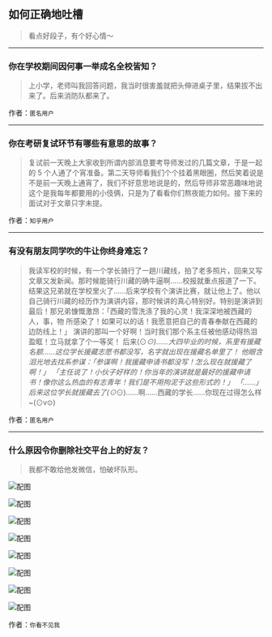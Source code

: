 ## 如何正确地吐槽

> 看点好段子，有个好心情～


 
---

### 你在学校期间因何事一举成名全校皆知？

> 上小学，老师叫我回答问题，我当时很害羞就把头伸进桌子里，结果拔不出来了。后来消防队都来了。


作者：`匿名用户`

---

### 你在考研复试环节有哪些有意思的故事？

> 复试前一天晚上大家收到所谓内部消息要考导师发过的几篇文章，于是一起的 5 个人通了个宵准备。第二天导师看我们个个挂着黑眼圈，然后笑着说是不是前一天晚上通宵了，我们不好意思地说是的，然后导师非常恶趣味地说这个是我每年都要用的小伎俩，只是为了看看你们熬夜能力如何。接下来的面试对于文章只字未提。


作者：`知乎用户`

---

### 有没有朋友同学吹的牛让你终身难忘？

> 我读军校的时候，有一个学长骑行了一趟川藏线，拍了老多照片，回来又写文章又发新闻。那时候能骑行川藏的确牛逼啊……校报就重点报道了一下。
> 结果这兄弟就在学校里火了……后来学校有个演讲比赛，就让他上了。他以自己骑行川藏的经历作为演讲内容，那时候讲的真心特别好。特别是演讲到最后！那兄弟慷慨激昂：「西藏的雪洗涤了我的心灵！我深深地被西藏的人，事，物 所感染了！如果可以的话！我愿意把自己的青春奉献在西藏的边防线上！」
> 演讲的那叫一个好啊！当时我们那个系主任被他感动得热泪盈眶！立马就拿了个一等奖！
> 后来(⊙_⊙)……大四毕业的时候，系里有援藏名额……这位学长援藏志愿书都没写，名字就出现在援藏名单里了！
> 他眼含泪光地去找系参谋：「参谋啊！我援藏申请书都没写！怎么现在就援藏了啊！」
> 「主任说了！小伙子好样的！你当年的演讲就是最好的援藏申请书！像你这么热血的有志青年！我们是不用拘泥于这些形式的！」
> 「……」
> 后来这位学长就援藏去了(⊙_⊙)……啊……西藏的学长……你现在过得怎么样~(⊙v⊙)


作者：`匿名用户`

---

### 什么原因令你删除社交平台上的好友？

> 我都不敢给他发微信，怕破坏队形。



![配图](http://pic1.zhimg.com/70/9644b794a61128c23ec2a71e3e2e7974_b.jpg)



![配图](http://pic2.zhimg.com/70/9ffc67de49cd92acdb9164805e6b4b3d_b.jpg)



![配图](http://pic2.zhimg.com/70/308734c741971ade8857b3d9b6bb03c5_b.jpg)



![配图](http://pic3.zhimg.com/70/21d902a66b2cd6b76256e49574b1b102_b.jpg)



![配图](http://pic1.zhimg.com/70/5ffaa3497ffec053ef4751ef121a4af0_b.jpg)



![配图](http://pic3.zhimg.com/70/cf87672f77e047ade7ae7422a6b4b046_b.jpg)



![配图](http://pic2.zhimg.com/70/1555cd316c2a3cb141948fa3c1de7111_b.jpg)



![配图](http://pic3.zhimg.com/70/a64e50a7ab17fe4de325e480f809784a_b.jpg)


作者：`你看不见我`